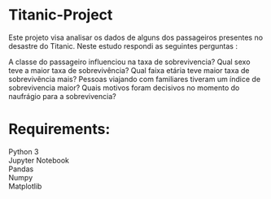 # Titanic-Project

Este projeto visa analisar os dados de alguns dos passageiros presentes no desastre do Titanic. Neste estudo respondi as seguintes perguntas :

A classe do passageiro influenciou na taxa de sobrevivencia?
Qual sexo teve a maior taxa de sobrevivência?
Qual faixa etária teve maior taxa de sobrevivência mais?
Pessoas viajando com familiares tiveram um índice de sobrevivencia maior?
Quais motivos foram decisivos no momento do naufrágio para a sobrevivencia?


# Requirements:

Python 3</br>
Jupyter Notebook</br>
Pandas</br>
Numpy</br>
Matplotlib</br>
